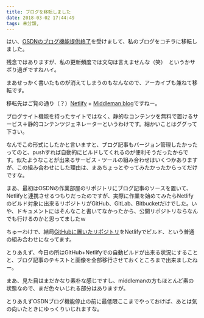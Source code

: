 ```yaml
---
title: ブログを移転しました
date: 2018-03-02 17:44:49
tags: 未分類, 
---
```


はい、<a href="https://osdn.net/projects/sourceforge/news/25657" target="_blank">OSDNのブログ機能提供終了</a>を受けまして、私のブログをコチラに移転しました。

残念ではありますが、私の更新頻度では文句は言えませんな（笑）　というかサボり過ぎですねハイ。

まあせっかく書いたものが消えてしまうのもなんなので、アーカイブも兼ねて移転です。

移転先はご覧の通り（？）<a href="https://www.netlify.com" target="_blank" title="Netlify">Netlify</a> + <a href="https://middlemanapp.com/jp/basics/blogging/" target="_blank" title="Middleman: ブログ機能">Middleman blog</a>ですねー。

ブログサイト機能を持ったサイトではなく、静的なコンテンツを無料で置けるサービス＋静的コンテンツジェネレーターというわけです。細かいことはググって下さい。

なんでこの形式にしたかと言いますと、ブログ記事もバージョン管理したかったってのと、pushすれば自動的にビルドしてくれるのが便利そうだったからです。似たようなことが出来るサービス・ツールの組み合わせはいくつかありますが、この組み合わせにした理由は、まあちょっとやってみたかったからってだけですな。

まあ、最初はOSDNの作業部屋のリポジトリにブログ記事のソースを置いて、Netlifyと連携させるつもりだったのですが、実際に作業を始めてみたらNetlifyのビルド対象に出来るリポジトリがGitHub、GitLab、Bitbucketだけでした。いや、ドキュメントにはそんなこと書いてなかったから、公開リポジトリならなんでも行けるのかと思ってましたｗ

ちゅーわけで、結局<a href="https://github.com/ornse01/ornse01_blog" target="_blank" title="GitHub:ornse01/ornse01_blog">GitHubに置いたリポジトリ</a>をNetlifyでビルド、という普通の組み合わせになってます。

とりあえず、今日の所はGitHub+Netlifyでの自動ビルドが出来る状況にすることと、ブログ記事のテキストと画像を全部移行させておくところまで出来ましたねー。

まあ、見た目はまだかなり素朴な感じですし、middlemanの方もほとんど素の状態なので、まだ色々いじれる部分はありますが。

とりあえずOSDNブログ機能停止の前に最低限ここまでやっておけば、あとは気の向いたときにゆっくりいじれますな。


